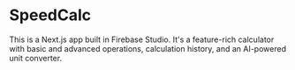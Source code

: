 # SpeedCalc

This is a Next.js app built in Firebase Studio. It's a feature-rich calculator with basic and advanced operations, calculation history, and an AI-powered unit converter.